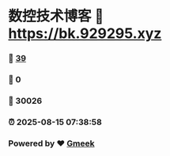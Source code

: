 # 数控技术博客 :link: https://bk.929295.xyz 
### :page_facing_up: [39](https://bk.929295.xyz/tag.html) 
### :speech_balloon: 0 
### :hibiscus: 30026 
### :alarm_clock: 2025-08-15 07:38:58 
### Powered by :heart: [Gmeek](https://github.com/Meekdai/Gmeek)
